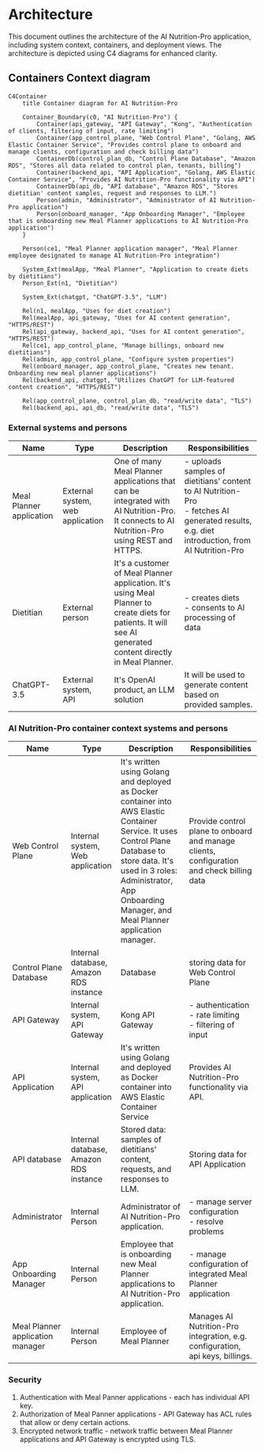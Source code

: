 # Architecture

This document outlines the architecture of the AI Nutrition-Pro application, including system context, containers, and deployment views. The architecture is depicted using C4 diagrams for enhanced clarity.

## Containers Context diagram

```mermaid
C4Container
    title Container diagram for AI Nutrition-Pro

    Container_Boundary(c0, "AI Nutrition-Pro") {
        Container(api_gateway, "API Gateway", "Kong", "Authentication of clients, filtering of input, rate limiting")
        Container(app_control_plane, "Web Control Plane", "Golang, AWS Elastic Container Service", "Provides control plane to onboard and manage clients, configuration and check billing data")
        ContainerDb(control_plan_db, "Control Plane Database", "Amazon RDS", "Stores all data related to control plan, tenants, billing")
        Container(backend_api, "API Application", "Golang, AWS Elastic Container Service", "Provides AI Nutrition-Pro functionality via API")
        ContainerDb(api_db, "API database", "Amazon RDS", "Stores dietitian' content samples, request and responses to LLM.")
        Person(admin, "Administrator", "Administrator of AI Nutrition-Pro application")
        Person(onboard_manager, "App Onboarding Manager", "Employee that is onboarding new Meal Planner applications to AI Nutrition-Pro application")
    }

    Person(ce1, "Meal Planner application manager", "Meal Planner employee designated to manage AI Nutrition-Pro integration")

    System_Ext(mealApp, "Meal Planner", "Application to create diets by dietitians")
    Person_Ext(n1, "Dietitian")

    System_Ext(chatgpt, "ChatGPT-3.5", "LLM")

    Rel(n1, mealApp, "Uses for diet creation")
    Rel(mealApp, api_gateway, "Uses for AI content generation", "HTTPS/REST")
    Rel(api_gateway, backend_api, "Uses for AI content generation", "HTTPS/REST")
    Rel(ce1, app_control_plane, "Manage billings, onboard new dietitians")
    Rel(admin, app_control_plane, "Configure system properties")
    Rel(onboard_manager, app_control_plane, "Creates new tenant. Onboarding new meal planner applications")
    Rel(backend_api, chatgpt, "Utilizes ChatGPT for LLM-featured content creation", "HTTPS/REST")

    Rel(app_control_plane, control_plan_db, "read/write data", "TLS")
    Rel(backend_api, api_db, "read/write data", "TLS")
```

### External systems and persons

| Name | Type | Description | Responsibilities |
| --- | --- | --- | --- |
| Meal Planner application | External system, web application | One of many Meal Planner applications that can be integrated with AI Nutrition-Pro. It connects to AI Nutrition-Pro using REST and HTTPS. | - uploads samples of dietitians' content to AI Nutrition-Pro <br/> - fetches AI generated results, e.g. diet introduction, from AI Nutrition-Pro | 
| Dietitian | External person | It's a customer of Meal Planner application. It's using Meal Planner to create diets for patients. It will see AI generated content directly in Meal Planner. | - creates diets <br> - consents to AI processing of data |
|  ChatGPT-3.5 | External system, API | It's OpenAI product, an LLM solution | It will be used to generate content based on provided samples. |
 
### AI Nutrition-Pro container context systems and persons

| Name | Type | Description | Responsibilities |
| --- | --- | --- | --- |
| Web Control Plane | Internal system, Web application | It's written using Golang and deployed as Docker container into AWS Elastic Container Service. It uses Control Plane Database to store data. It's used in 3 roles: Administrator, App Onboarding Manager, and Meal Planner application manager. | Provide control plane to onboard and manage clients, configuration and check billing data |
| Control Plane Database | Internal database, Amazon RDS instance | Database | storing data for Web Control Plane |
| API Gateway | Internal system, API Gateway | Kong API Gateway | - authentication <br> - rate limiting <br> - filtering of input |
| API Application | Internal system, API application | It's written using Golang and deployed as Docker container into AWS Elastic Container Service | Provides AI Nutrition-Pro functionality via API. |
| API database | Internal database, Amazon RDS instance | Stored data: samples of dietitians' content, requests, and responses to LLM. | Storing data for API Application |
| Administrator | Internal Person | Administrator of AI Nutrition-Pro application. | - manage server configuration <br> - resolve problems <br> |
| App Onboarding Manager | Internal Person | Employee that is onboarding new Meal Planner applications to AI Nutrition-Pro application. | - manage configuration of integrated Meal Planner application |
| Meal Planner application manager | Internal Person | Employee of Meal Planner | Manages AI Nutrition-Pro integration, e.g. configuration, api keys, billings. |

### Security

1. Authentication with Meal Panner applications - each has individual API key.
2. Authorization of Meal Panner applications - API Gateway has ACL rules that allow or deny certain actions.
3. Encrypted network traffic - network traffic between Meal Planner applications and API Gateway is encrypted using TLS.